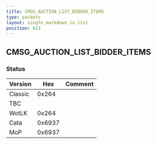 ```yaml
---
title: CMSG_AUCTION_LIST_BIDDER_ITEMS
type: packets
layout: single_markdown_in_list
position: 613
---
```


## CMSG_AUCTION_LIST_BIDDER_ITEMS

### Status

Version    | Hex        | Comment
---------- | ---------- | ---------- 
Classic    | 0x264      | 
TBC        |            |
WotLK      | 0x264      | 
Cata       | 0x6937     | 
MoP        | 0x6937     | 
